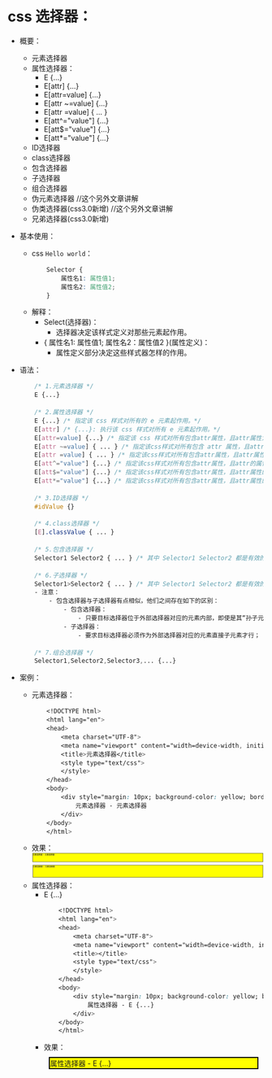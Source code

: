 # css 选择器：
- 概要：
    - 元素选择器
    - 属性选择器：
        - E {...} 
        - E[attr] {...}
        - E[attr=value] {...}
        - E[attr ~=value] {...}
        - E[attr =value] { ... } 
        - E[att^="value"] {...}
        - E[att$="value"] {...}
        - E[att*="value"] {...} 
    - ID选择器
    - class选择器
    - 包含选择器
    - 子选择器
    - 组合选择器
    - 伪元素选择器 //这个另外文章讲解
    - 伪类选择器(css3.0新增) //这个另外文章讲解
    - 兄弟选择器(css3.0新增)

- 基本使用：
    - css `Hello world`：
        ```css
            Selector {
                属性名1: 属性值1;
                属性名2: 属性值2;
            }
        ```
    - 解释：
        - Select(选择器)：
            - 选择器决定该样式定义对那些元素起作用。
        - { 属性名1: 属性值1; 属性名2：属性值2 }(属性定义)：
            - 属性定义部分决定这些样式器怎样的作用。

- 语法：
    ```css
        /* 1.元素选择器 */
        E {...}

        /* 2.属性选择器 */
        E {...} /* 指定该 css 样式对所有的 e 元素起作用。*/
        E[attr] /* {...}: 执行该 css 样式对所有 e 元素起作用。*/
        E[attr=value] {...} /* 指定该 css 样式对所有包含attr属性，且attr属性为value的 e 元素起作用。*/
        E[attr ~=value] { ... } /* 指定该css样式对所有包含 attr 属性，且attr属性的值为空格隔开的系列值，其中某个值为value的e元素起作用。*/
        E[attr =value] { ... } /* 指定该css样式对所有包含attr属性，且attr属性的值为以连字符分隔的系列值，其中第一个值为value的tag元素起作用。*/
        E[att^="value"] {...} /* 指定该css样式对所有包含attr属性，且attr的属性值为以value开头的字符串的e元素起作用。*/
        E[att$="value"] {...} /* 指定该css样式对所有包含attr属性，且attr属性的值为以value结尾的字符串的e元素起作用。*/
        E[att*="value"] {...} /* 指定该css样式对所有包含attr属性，且attr属性的值为包含value的字符串的e元素起作用。*/

        /* 3.ID选择器 */
        #idValue {}

        /* 4.class选择器 */
        [E].classValue { ... }

        /* 5.包含选择器 */
        Selector1 Selector2 { ... } /* 其中 Selector1 Selector2 都是有效的选择器 */

        /* 6.子选择器 */
        Selector1>Selector2 { ... } /* 其中 Selector1 Selector2 都是有效的选择 */
        - 注意：
            - 包含选择器与子选择器有点相似，他们之间存在如下的区别：
                - 包含选择器：
                    - 只要目标选择器位于外部选择器对应的元素内部，即使是其“孙子元素也可”；
                - 子选择器：
                    - 要求目标选择器必须作为外部选择器对应的元素直接子元素才行；
        
        /* 7.组合选择器 */
        Selector1,Selector2,Selector3,... {...}
    ```

- 案例：
    - 元素选择器：
        ```css
            <!DOCTYPE html>
            <html lang="en">
            <head>
                <meta charset="UTF-8">
                <meta name="viewport" content="width=device-width, initial-scale=1.0">
                <title>元素选择器</title>
                <style type="text/css">
                </style>
            </head>
            <body>
                <div style="margin: 10px; background-color: yellow; border: 2px solid black;">
                    元素选择器 - 元素选择器
                </div>
            </body>
            </html>
        ```
    - 效果：  
        ![元素选择器](./images/1594374018517.jpg)
        ![元素选择器](./images/1594374142848.jpg)
    - 属性选择器：
        - E {...}
            ```css
                <!DOCTYPE html>
                <html lang="en">
                <head>
                    <meta charset="UTF-8">
                    <meta name="viewport" content="width=device-width, initial-scale=1.0">
                    <title></title>
                    <style type="text/css">
                    </style>
                </head>
                <body>
                    <div style="margin: 10px; background-color: yellow; border: 2px solid black;">
                        属性选择器 - E {...}
                    </div>
                </body>
                </html>
            ```
        - 效果：
            <body>
                <div style="margin: 10px; background-color: yellow; border: 2px solid black;">
                    属性选择器 - E {...}
                </div>
            </body>
            </html>